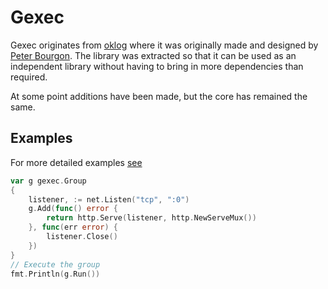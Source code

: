 # Gexec

Gexec originates from [oklog](https://github.com/oklog/oklog/tree/master/pkg/group)
where it was originally made and designed by [Peter Bourgon](https://github.com/peterbourgon).
The library was extracted so that it can be used as an independent library
without having to bring in more dependencies than required.

At some point additions have been made, but the core has remained the same.

## Examples

For more detailed examples [see](/example_test.go)

```go
var g gexec.Group
{
    listener, := net.Listen("tcp", ":0")
    g.Add(func() error {
        return http.Serve(listener, http.NewServeMux())
    }, func(err error) {
        listener.Close()
    })
}
// Execute the group
fmt.Println(g.Run())
```
